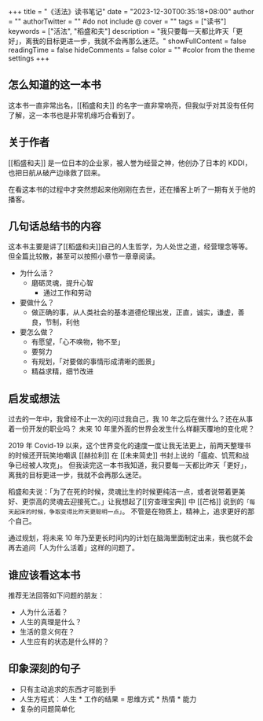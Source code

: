+++
title = "《活法》读书笔记"
date = "2023-12-30T00:35:18+08:00"
author = ""
authorTwitter = "" #do not include @
cover = ""
tags = ["读书"]
keywords = ["活法", "稻盛和夫"]
description = "我只要每一天都比昨天「更好」，离我的目标更进一步，我就不会再那么迷茫。"
showFullContent = false
readingTime = false
hideComments = false
color = "" #color from the theme settings
+++

## 怎么知道的这一本书

这本书一直非常出名，[[稻盛和夫]] 的名字一直非常响亮，但我似乎对其没有任何了解，这一本书也是非常机缘巧合看到了。

## 关于作者

[[稻盛和夫]] 是一位日本的企业家，被人誉为经营之神，他创办了日本的 KDDI，也把日航从破产边缘救了回来。

在看这本书的过程中才突然想起来他刚刚在去世，还在播客上听了一期有关于他的播客。

## 几句话总结书的内容

这本书主要是讲了[[稻盛和夫]]自己的人生哲学，为人处世之道，经营理念等等。但全篇比较散，甚至可以按照小章节一章章阅读。

- 为什么活？
    - 磨砺灵魂，提升心智
        - 通过工作和劳动
- 要做什么？
    - 做正确的事，从人类社会的基本道德伦理出发，正直，诚实，谦虚，善良，节制，利他
- 要怎么做？
    - 有愿望，「心不唤物，物不至」
    - 要努力
    - 有规划，「对要做的事情形成清晰的图景」
    - 精益求精，细节改进

## 启发或想法

过去的一年中，我曾经不止一次的问过我自己，我 10 年之后在做什么？还在从事着一份开发的职业吗？
未来 10 年里外面的世界会发生什么样翻天覆地的变化呢？

2019 年 Covid-19 以来，这个世界变化的速度一度让我无法更上，前两天整理书的时候还开玩笑地嘲讽 [[赫拉利]] 在 [[未来简史]] 书封上说的「瘟疫、饥荒和战争已经被人攻克」。
但我读完这一本书我知道，我只要每一天都比昨天「更好」，离我的目标更进一步，我就不会再那么迷茫。

稻盛和夫说：「为了在死的时候，灵魂比生的时候更纯洁一点，或者说带着更美好、更崇高的灵魂去迎接死亡。」让我想起了[[穷查理宝典]] 中 [[芒格]] 说到的`「每天起床的时候，争取变得比昨天更聪明一点」`。
不管是在物质上，精神上，追求更好的那个自己。

通过规划，将未来 10 年乃至更长时间内的计划在脑海里面制定出来，我也就不会再去追问「人为什么活着」这样的问题了。

## 谁应该看这本书

推荐无法回答如下问题的朋友：
- 人为什么活着？
- 人生的真理是什么？
- 生活的意义何在？
- 人生应有的状态是什么样的？

## 印象深刻的句子

- 只有主动追求的东西才可能到手
- 人生方程式： 人生 * 工作的结果 = 思维方式 * 热情 * 能力
- 复杂的问题简单化
